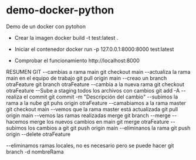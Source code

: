 # demo-docker-python
Demo de un docker con pytohon

- Crear la imagen
docker build -t test:latest .

- Iniciar el contenedor
docker run -p 127.0.0.1:8000:8000 test:latest

- Comprobar el funcionamiento
http://localhost:8000

RESUMEN GIT
--cambias a rama main
git checkout main
--actualiza la rama main en el equipo de trabajo
git pull origin main
--creao un branch otraFeature
git branch otraFeature
--cambia a la nueva rama
git checkout otraFeature
--Sube a staging todos los archivos con cambios
git add -A
--realiza el commit
git commit -m "Descripción del cambio"
--subimos la rama a la nube
git puhs origin otraFeature
--camabiamos a la rama master
git checkout main
--vemos que la rama master está actualizada
git pull origin main
--vemos las ramas realizadas merge
git branch --merge
--hacemos merge los nuevos cambios en main
git merge otraFeature
-- subimos los cambios a git
git push origin main
--eliminanos la rama 
git push origin --delete otraFeature

--eliminamos ramas locales, no es necesario pero se puede hacer
git branch -d nombreRama